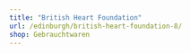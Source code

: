 ```yaml
---
title: "British Heart Foundation"
url: /edinburgh/british-heart-foundation-8/
shop: Gebrauchtwaren
---
```

